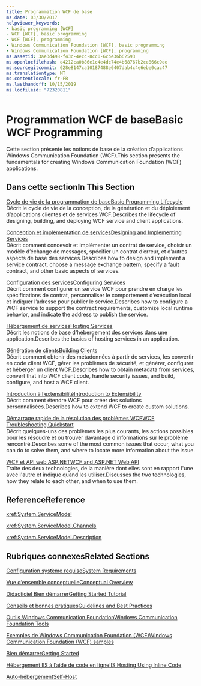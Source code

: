 ```yaml
---
title: Programmation WCF de base
ms.date: 03/30/2017
helpviewer_keywords:
- basic programming [WCF]
- WCF [WCF], basic programming
- WCF [WCF], programming
- Windows Communication Foundation [WCF], basic programming
- Windows Communication Foundation [WCF], programming
ms.assetid: 3ae3d498-f43c-4ecc-8cc0-6cbe36b62593
ms.openlocfilehash: e4212ca0b86e1c4e4dc74e4b68767b2ce866c9ee
ms.sourcegitcommit: 628e8147ca10187488e6407dab4c4e6ebe0cac47
ms.translationtype: MT
ms.contentlocale: fr-FR
ms.lasthandoff: 10/15/2019
ms.locfileid: "72320811"
---
```

# <a name="basic-wcf-programming"></a><span data-ttu-id="19f38-102">Programmation WCF de base</span><span class="sxs-lookup"><span data-stu-id="19f38-102">Basic WCF Programming</span></span>
<span data-ttu-id="19f38-103">Cette section présente les notions de base de la création d’applications Windows Communication Foundation (WCF).</span><span class="sxs-lookup"><span data-stu-id="19f38-103">This section presents the fundamentals for creating Windows Communication Foundation (WCF) applications.</span></span>  
  
## <a name="in-this-section"></a><span data-ttu-id="19f38-104">Dans cette section</span><span class="sxs-lookup"><span data-stu-id="19f38-104">In This Section</span></span>  
 [<span data-ttu-id="19f38-105">Cycle de vie de la programmation de base</span><span class="sxs-lookup"><span data-stu-id="19f38-105">Basic Programming Lifecycle</span></span>](basic-programming-lifecycle.md)  
 <span data-ttu-id="19f38-106">Décrit le cycle de vie de la conception, de la génération et du déploiement d’applications clientes et de services WCF.</span><span class="sxs-lookup"><span data-stu-id="19f38-106">Describes the lifecycle of designing, building, and deploying WCF service and client applications.</span></span>  
  
 [<span data-ttu-id="19f38-107">Conception et implémentation de services</span><span class="sxs-lookup"><span data-stu-id="19f38-107">Designing and Implementing Services</span></span>](designing-and-implementing-services.md)  
 <span data-ttu-id="19f38-108">Décrit comment concevoir et implémenter un contrat de service, choisir un modèle d’échange de messages, spécifier un contrat d’erreur, et d’autres aspects de base des services.</span><span class="sxs-lookup"><span data-stu-id="19f38-108">Describes how to design and implement a service contract, choose a message exchange pattern, specify a fault contract, and other basic aspects of services.</span></span>  
  
 [<span data-ttu-id="19f38-109">Configuration des services</span><span class="sxs-lookup"><span data-stu-id="19f38-109">Configuring Services</span></span>](configuring-services.md)  
 <span data-ttu-id="19f38-110">Décrit comment configurer un service WCF pour prendre en charge les spécifications de contrat, personnaliser le comportement d’exécution local et indiquer l’adresse pour publier le service.</span><span class="sxs-lookup"><span data-stu-id="19f38-110">Describes how to configure a WCF service to support the contract requirements, customize local runtime behavior, and indicate the address to publish the service.</span></span>  
  
 [<span data-ttu-id="19f38-111">Hébergement de services</span><span class="sxs-lookup"><span data-stu-id="19f38-111">Hosting Services</span></span>](hosting-services.md)  
 <span data-ttu-id="19f38-112">Décrit les notions de base d'hébergement des services dans une application.</span><span class="sxs-lookup"><span data-stu-id="19f38-112">Describes the basics of hosting services in an application.</span></span>  
  
 [<span data-ttu-id="19f38-113">Génération de clients</span><span class="sxs-lookup"><span data-stu-id="19f38-113">Building Clients</span></span>](building-clients.md)  
 <span data-ttu-id="19f38-114">Décrit comment obtenir des métadonnées à partir de services, les convertir en code client WCF, gérer les problèmes de sécurité, et générer, configurer et héberger un client WCF.</span><span class="sxs-lookup"><span data-stu-id="19f38-114">Describes how to obtain metadata from services, convert that into WCF client code, handle security issues, and build, configure, and host a WCF client.</span></span>  
  
 [<span data-ttu-id="19f38-115">Introduction à l’extensibilité</span><span class="sxs-lookup"><span data-stu-id="19f38-115">Introduction to Extensibility</span></span>](introduction-to-extensibility.md)  
 <span data-ttu-id="19f38-116">Décrit comment étendre WCF pour créer des solutions personnalisées.</span><span class="sxs-lookup"><span data-stu-id="19f38-116">Describes how to extend WCF to create custom solutions.</span></span>  
  
 [<span data-ttu-id="19f38-117">Démarrage rapide de la résolution des problèmes WCF</span><span class="sxs-lookup"><span data-stu-id="19f38-117">WCF Troubleshooting Quickstart</span></span>](wcf-troubleshooting-quickstart.md)  
 <span data-ttu-id="19f38-118">Décrit quelques-uns des problèmes les plus courants, les actions possibles pour les résoudre et où trouver davantage d'informations sur le problème rencontré.</span><span class="sxs-lookup"><span data-stu-id="19f38-118">Describes some of the most common issues that occur, what you can do to solve them, and where to locate more information about the issue.</span></span>  
  
 [<span data-ttu-id="19f38-119">WCF et API web ASP.NET</span><span class="sxs-lookup"><span data-stu-id="19f38-119">WCF and ASP.NET Web API</span></span>](wcf-and-aspnet-web-api.md)  
 <span data-ttu-id="19f38-120">Traite des deux technologies, de la manière dont elles sont en rapport l'une avec l'autre et indique quand les utiliser.</span><span class="sxs-lookup"><span data-stu-id="19f38-120">Discusses the two technologies, how they relate to each other, and when to use them.</span></span>  
  
## <a name="reference"></a><span data-ttu-id="19f38-121">Reference</span><span class="sxs-lookup"><span data-stu-id="19f38-121">Reference</span></span>  
 <xref:System.ServiceModel>  
  
 <xref:System.ServiceModel.Channels>  
  
 <xref:System.ServiceModel.Description>  
  
## <a name="related-sections"></a><span data-ttu-id="19f38-122">Rubriques connexes</span><span class="sxs-lookup"><span data-stu-id="19f38-122">Related Sections</span></span>  
 [<span data-ttu-id="19f38-123">Configuration système requise</span><span class="sxs-lookup"><span data-stu-id="19f38-123">System Requirements</span></span>](wcf-system-requirements.md)  
  
 [<span data-ttu-id="19f38-124">Vue d’ensemble conceptuelle</span><span class="sxs-lookup"><span data-stu-id="19f38-124">Conceptual Overview</span></span>](conceptual-overview.md)  
  
 [<span data-ttu-id="19f38-125">Didacticiel Bien démarrer</span><span class="sxs-lookup"><span data-stu-id="19f38-125">Getting Started Tutorial</span></span>](getting-started-tutorial.md)  
  
 [<span data-ttu-id="19f38-126">Conseils et bonnes pratiques</span><span class="sxs-lookup"><span data-stu-id="19f38-126">Guidelines and Best Practices</span></span>](guidelines-and-best-practices.md)  
  
 [<span data-ttu-id="19f38-127">Outils Windows Communication Foundation</span><span class="sxs-lookup"><span data-stu-id="19f38-127">Windows Communication Foundation Tools</span></span>](tools.md)  
  
 [<span data-ttu-id="19f38-128">Exemples de Windows Communication Foundation (WCF)</span><span class="sxs-lookup"><span data-stu-id="19f38-128">Windows Communication Foundation (WCF) samples</span></span>](./samples/index.md)  
  
 [<span data-ttu-id="19f38-129">Bien démarrer</span><span class="sxs-lookup"><span data-stu-id="19f38-129">Getting Started</span></span>](./samples/getting-started-sample.md)  
  
 [<span data-ttu-id="19f38-130">Hébergement IIS à l’aide de code en ligne</span><span class="sxs-lookup"><span data-stu-id="19f38-130">IIS Hosting Using Inline Code</span></span>](./samples/iis-hosting-using-inline-code.md)  
  
 [<span data-ttu-id="19f38-131">Auto-hébergement</span><span class="sxs-lookup"><span data-stu-id="19f38-131">Self-Host</span></span>](./samples/self-host.md)
